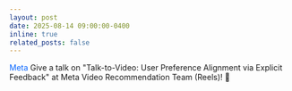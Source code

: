 ```yaml
---
layout: post
date: 2025-08-14 09:00:00-0400
inline: true
related_posts: false
---
```


<span style="color: #0866FF"><i class="fab fa-meta"></i> Meta</span> Give a talk on "Talk-to-Video: User Preference Alignment via Explicit Feedback" at Meta Video Recommendation Team (Reels)! :open_hands:

